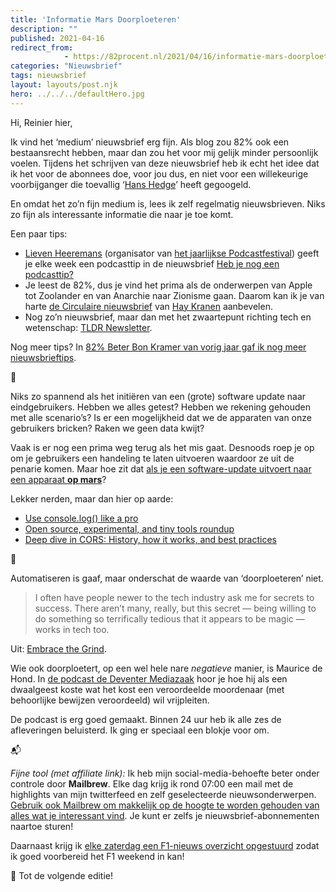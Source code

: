 ```yaml
---
title: 'Informatie Mars Doorploeteren'
description: ""
published: 2021-04-16
redirect_from: 
            - https://82procent.nl/2021/04/16/informatie-mars-doorploeteren/
categories: "Nieuwsbrief"
tags: nieuwsbrief	
layout: layouts/post.njk
hero: ../../../defaultHero.jpg
---
```

<!-- wp:paragraph -->

Hi, Reinier hier,

<!-- /wp:paragraph -->

<!-- wp:paragraph -->

Ik vind het ‘medium’ nieuwsbrief erg fijn. Als blog zou 82% ook een bestaansrecht hebben, maar dan zou het voor mij gelijk minder persoonlijk voelen. Tijdens het schrijven van deze nieuwsbrief heb ik echt het idee dat ik het voor de abonnees doe, voor jou dus, en niet voor een willekeurige voorbijganger die toevallig ‘[Hans Hedge](https://82procent.nl/2021/01/29/hedge-gross-gamestop/)’ heeft gegoogeld.

<!-- /wp:paragraph -->

<!-- wp:paragraph -->

En omdat het zo’n fijn medium is, lees ik zelf regelmatig nieuwsbrieven. Niks zo fijn als interessante informatie die naar je toe komt.

<!-- /wp:paragraph -->

<!-- wp:paragraph -->

Een paar tips:

<!-- /wp:paragraph -->

<!-- wp:list -->

- [Lieven Heeremans](https://heeremans.eu) (organisator van [het jaarlijkse Podcastfestival](https://podcastfestival.nl)) geeft je elke week een podcasttip in de nieuwsbrief [Heb je nog een podcasttip?](https://hebjenogeenpodcasttip.substack.com/)
- Je leest de 82%, dus je vind het prima als de onderwerpen van Apple tot Zoolander en van Anarchie naar Zionisme gaan. Daarom kan ik je van harte [de Circulaire nieuwsbrief](https://www.haykranen.nl/circulaire/) van [Hay Kranen](https://www.haykranen.nl) aanbevelen.
- Nog zo’n nieuwsbrief, maar dan met het zwaartepunt richting tech en wetenschap: [TLDR Newsletter](https://tldr.tech).

<!-- /wp:list -->

<!-- wp:paragraph -->

Nog meer tips? In [82% Beter Bon Kramer van vorig jaar gaf ik nog meer nieuwsbrieftips](https://82procent.nl/2020/04/03/beter-bon-kramer/).

<!-- /wp:paragraph -->

<!-- wp:paragraph -->

💫

<!-- /wp:paragraph -->

<!-- wp:paragraph -->

Niks zo spannend als het initiëren van een (grote) software update naar eindgebruikers. Hebben we alles getest? Hebben we rekening gehouden met alle scenario’s? Is er een mogelijkheid dat we de apparaten van onze gebruikers bricken? Raken we geen data kwijt?

<!-- /wp:paragraph -->

<!-- wp:paragraph -->

Vaak is er nog een prima weg terug als het mis gaat. Desnoods roep je op om je gebruikers een handeling te laten uitvoeren waardoor ze uit de penarie komen. Maar hoe zit dat [als je een software-update uitvoert naar een apparaat **op mars**](https://mars.nasa.gov/technology/helicopter/status/290/work-progresses-toward-ingenuity-s-first-flight-on-mars/)?

<!-- /wp:paragraph -->

<!-- wp:paragraph -->

Lekker nerden, maar dan hier op aarde:

<!-- /wp:paragraph -->

<!-- wp:list -->

- [Use console.log() like a pro](https://markodenic.com/use-console-log-like-a-pro/)
- [Open source, experimental, and tiny tools roundup](https://tinytools.directory/)
- [Deep dive in CORS: History, how it works, and best practices](https://ieftimov.com/post/deep-dive-cors-history-how-it-works-best-practices/)

<!-- /wp:list -->

<!-- wp:paragraph -->

🔩

<!-- /wp:paragraph -->

<!-- wp:paragraph -->

Automatiseren is gaaf, maar onderschat de waarde van ‘doorploeteren’ niet.

<!-- /wp:paragraph -->

<!-- wp:quote -->

> I often have people newer to the tech industry ask me for secrets to success. There aren’t many, really, but this secret — being willing to do something so terrifically tedious that it appears to be magic — works in tech too.

<!-- /wp:quote -->

<!-- wp:paragraph -->

Uit: [Embrace the Grind](https://jacobian.org/2021/apr/7/embrace-the-grind/).

<!-- /wp:paragraph -->

<!-- wp:paragraph -->

Wie ook doorploetert, op een wel hele nare _negatieve_ manier, is Maurice de Hond. In [de podcast de Deventer Mediazaak](https://www.nporadio1.nl/podcasts/de-deventer-mediazaak) hoor je hoe hij als een dwaalgeest koste wat het kost een veroordeelde moordenaar (met behoorlijke bewijzen veroordeeld) wil vrijpleiten.

<!-- /wp:paragraph -->

<!-- wp:paragraph -->

De podcast is erg goed gemaakt. Binnen 24 uur heb ik alle zes de afleveringen beluisterd. Ik ging er speciaal een blokje voor om.

<!-- /wp:paragraph -->

<!-- wp:paragraph -->

📬

<!-- /wp:paragraph -->

<!-- wp:paragraph -->

_Fijne tool (met affiliate link):_ Ik heb mijn social-media-behoefte beter onder controle door **Mailbrew**. Elke dag krijg ik rond 07:00 een mail met de highlights van mijn twitterfeed en zelf geselecteerde nieuwsonderwerpen. [Gebruik ook Mailbrew om makkelijk op de hoogte te worden gehouden van alles wat je interessant vind](https://mailbrew.com/?aff=reinierladan). Je kunt er zelfs je nieuwsbrief-abonnementen naartoe sturen!

<!-- /wp:paragraph -->

<!-- wp:paragraph -->

Daarnaast krijg ik [elke zaterdag een F1-nieuws overzicht opgestuurd](https://share.mailbrew.com/reinierladan/get-ready-for-f1-qQHTnQVXUHxB) zodat ik goed voorbereid het F1 weekend in kan!

<!-- /wp:paragraph -->

<!-- wp:paragraph -->

👋 Tot de volgende editie!

<!-- /wp:paragraph -->
